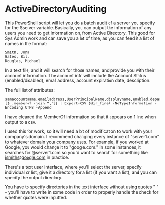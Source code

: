 # ActiveDirectoryAuditing


This PowerShell script will let you do a batch audit of a server you specify for the $server variable.
Basically, you can output the information of any users you need to get information on, from Active Directory.
This good for Sys Admin work and can save you a lot of time, as you can feed it a list of names in the format:

```
Smith, John
Gates, Bill
Douglas, Michael
```
In a text file, and it will search for those names, and provide you with their account information.
The account info will include the Account Status (enabled/disabled), email address, account expiration date, description.

The full list of attributes:
```
samaccountname,emailaddress,UserPrincipalName,displayname,enabled,department,company,manager,city,state,distinguishedName,description,AccountExpirationDate,@{name=”MemberOf”;expression={$_.memberof -join “;”}} | Export-CSV $dir_final -NoTypeInformation -Encoding UTF8 -Append 
```
I have cleaned the MemberOf information so that it appears on 1 line when output to a csv.



I used this for work, so it will need a bit of modification to work with your company's domain.
I recommend changing every instance of "server1.com" to whatever domain your company uses.
For example, if you worked at Google, you would change it to "google.com."
In some instances, it searches for <samaccountname>@server1.com so you'd want to search for something like jsmith@google.com in practice.

There's a text user interface, where you'll select the server, specify individual or list, give it a directory for a list (if you want a list), and you can specify the output directory.

You have to specify directories in the text interface without using quotes " " - you'll have to write in some code in order to properly handle the check for whether quotes were inputted.


